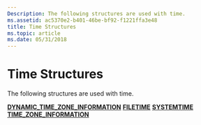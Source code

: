 ```yaml
---
Description: The following structures are used with time.
ms.assetid: ac5370e2-b401-46be-bf92-f1221ffa3e48
title: Time Structures
ms.topic: article
ms.date: 05/31/2018
---
```


# Time Structures

The following structures are used with time.

<dl>

[**DYNAMIC\_TIME\_ZONE\_INFORMATION**](https://msdn.microsoft.com/en-us/library/ms724253(v=VS.85).aspx)  
[**FILETIME**](https://msdn.microsoft.com/en-us/library/ms724284(v=VS.85).aspx)  
[**SYSTEMTIME**](https://msdn.microsoft.com/en-us/library/ms724950(v=VS.85).aspx)  
[**TIME\_ZONE\_INFORMATION**](https://msdn.microsoft.com/en-us/library/ms725481(v=VS.85).aspx)  
</dl>

 

 



